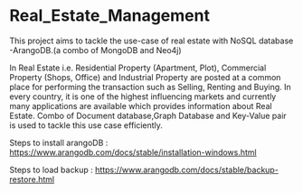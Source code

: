 # Real_Estate_Management
This project aims to tackle the use-case of real estate with NoSQL database -ArangoDB.(a combo of MongoDB and Neo4j)


In Real Estate i.e. Residential Property (Apartment, Plot), Commercial Property (Shops, Office) and Industrial Property are posted at a common place for performing the transaction such as Selling, Renting and Buying.  In every country, it is one of the highest influencing markets and currently many applications are available which provides information about Real Estate.
Combo of Document database,Graph Database and Key-Value pair is used to tackle this use case efficiently.

Steps to install arangoDB : https://www.arangodb.com/docs/stable/installation-windows.html

Steps to load backup : https://www.arangodb.com/docs/stable/backup-restore.html
